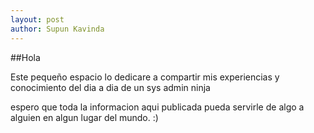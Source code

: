 ```yaml
---
layout: post
author: Supun Kavinda
---
```


##Hola 

Este pequeño espacio lo dedicare a compartir mis experiencias y conocimiento del dia a dia de un sys admin ninja 

espero que toda la informacion aqui publicada pueda servirle de algo a alguien en algun lugar del mundo. :)